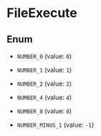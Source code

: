 

# FileExecute

## Enum


* `NUMBER_0` (value: `0`)

* `NUMBER_1` (value: `1`)

* `NUMBER_2` (value: `2`)

* `NUMBER_4` (value: `4`)

* `NUMBER_8` (value: `8`)

* `NUMBER_MINUS_1` (value: `-1`)




